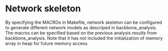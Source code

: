 # Network skeleton

By specifying the MACROs in Makefile, network skeleton can be configured to generate different network models as descriped in backbone_analysis. The macros can be specified based on the previous analysis results from backbone_analysis. Note that it has not included the initialization of memory array in heap for future memory access.